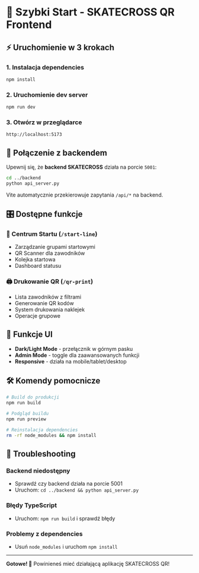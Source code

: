# 🚀 Szybki Start - SKATECROSS QR Frontend

## ⚡ Uruchomienie w 3 krokach

### 1. Instalacja dependencies
```bash
npm install
```

### 2. Uruchomienie dev server
```bash
npm run dev
```

### 3. Otwórz w przeglądarce
```
http://localhost:5173
```

## 🔗 Połączenie z backendem

Upewnij się, że **backend SKATECROSS** działa na porcie `5001`:
```bash
cd ../backend
python api_server.py
```

Vite automatycznie przekierowuje zapytania `/api/*` na backend.

## 🎛️ Dostępne funkcje

### 🏁 Centrum Startu (`/start-line`)
- Zarządzanie grupami startowymi
- QR Scanner dla zawodników
- Kolejka startowa
- Dashboard statusu

### 🖨️ Drukowanie QR (`/qr-print`)
- Lista zawodników z filtrami
- Generowanie QR kodów
- System drukowania naklejek
- Operacje grupowe

## 🌙 Funkcje UI

- **Dark/Light Mode** - przełącznik w górnym pasku
- **Admin Mode** - toggle dla zaawansowanych funkcji
- **Responsive** - działa na mobile/tablet/desktop

## 🛠️ Komendy pomocnicze

```bash
# Build do produkcji
npm run build

# Podgląd buildu
npm run preview

# Reinstalacja dependencies
rm -rf node_modules && npm install
```

## 🔧 Troubleshooting

### Backend niedostępny
- Sprawdź czy backend działa na porcie 5001
- Uruchom: `cd ../backend && python api_server.py`

### Błędy TypeScript
- Uruchom: `npm run build` i sprawdź błędy

### Problemy z dependencies
- Usuń `node_modules` i uruchom `npm install`

---

**Gotowe! 🎉** Powinieneś mieć działającą aplikację SKATECROSS QR! 